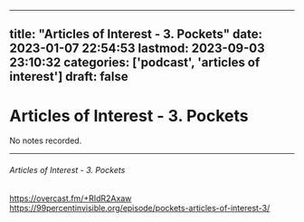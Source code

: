 
---
title: "Articles of Interest - 3. Pockets"
date: 2023-01-07 22:54:53
lastmod: 2023-09-03 23:10:32
categories: ['podcast', 'articles of interest']
draft: false
---


# Articles of Interest - 3. Pockets

No notes recorded.

- - -
###### Articles of Interest - 3. Pockets

https://overcast.fm/+RIdR2Axaw  
https://99percentinvisible.org/episode/pockets-articles-of-interest-3/

<!-- #public #podcast #articles of interest# -->

<!-- {BearID:B486F1DD-6A21-4679-9BCB-6D635F5D3B5C-28016-00002D97F2CCC310} -->
